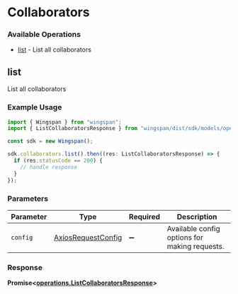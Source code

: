 # Collaborators

### Available Operations

* [list](#list) - List all collaborators

## list

List all collaborators

### Example Usage

```typescript
import { Wingspan } from "wingspan";
import { ListCollaboratorsResponse } from "wingspan/dist/sdk/models/operations";

const sdk = new Wingspan();

sdk.collaborators.list().then((res: ListCollaboratorsResponse) => {
  if (res.statusCode == 200) {
    // handle response
  }
});
```

### Parameters

| Parameter                                                    | Type                                                         | Required                                                     | Description                                                  |
| ------------------------------------------------------------ | ------------------------------------------------------------ | ------------------------------------------------------------ | ------------------------------------------------------------ |
| `config`                                                     | [AxiosRequestConfig](https://axios-http.com/docs/req_config) | :heavy_minus_sign:                                           | Available config options for making requests.                |


### Response

**Promise<[operations.ListCollaboratorsResponse](../../models/operations/listcollaboratorsresponse.md)>**

